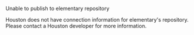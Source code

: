Unable to publish to elementary repository

Houston does not have connection information for elementary's repository. Please
contact a Houston developer for more information.
